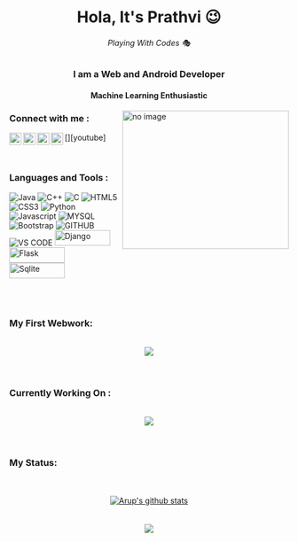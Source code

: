 <h1 align="center" > Hola, It's Prathvi 😉</h1>

<h6 align="center" >Playing With Codes 🎭</h6>

<h3 align="center" > I am a Web and Android Developer</h3>
<h4 align="center" > Machine Learning Enthusiastic </h4>
<img align="right" src="https://media.giphy.com/media/u2pmTWUi0MXjyrMaVj/giphy.gif" width="300px" height="250px" alt="no image" />

### Connect with me : 

[<img align="left" alt="prathvi | Twitter" width="22px" src="https://cdn.jsdelivr.net/npm/simple-icons@v3/icons/twitter.svg" />][twitter]
[<img align="left" alt="prathvi | LinkedIn" width="22px" src="https://cdn.jsdelivr.net/npm/simple-icons@v3/icons/linkedin.svg" />][linkedin]
[<img align="left" alt="prathvi | Instagram" width="22px" src="https://cdn.jsdelivr.net/npm/simple-icons@v3/icons/instagram.svg" />][instagram]
[<img align="left" alt="prathvi | YouTube" width="22px" src="https://cdn.jsdelivr.net/npm/simple-icons@v3/icons/youtube.svg" />][youtube]

<br />

### Languages and Tools : 

<img src="https://camo.githubusercontent.com/771cc18a712bf9edb0925a86164c34b0d803c4d9177dd4467eff7b777109c723/68747470733a2f2f696d672e736869656c64732e696f2f62616467652f4a6176612d4544384230303f7374796c653d666f722d7468652d6261646765266c6f676f3d6a617661266c6f676f436f6c6f723d7768697465" alt="Java"/> <img src="https://camo.githubusercontent.com/121f5000155889c0642b8a6b2a33a7f5fbe5c32d9133dac405ac269da15fcf94/68747470733a2f2f696d672e736869656c64732e696f2f62616467652f432532422532422d3030353939433f7374796c653d666f722d7468652d6261646765266c6f676f3d63253242253242266c6f676f436f6c6f723d7768697465" alt="C++"/> <img src="https://camo.githubusercontent.com/3e1012ffd12fb3c5a64eb49efb221ba71e9c84bb12f64b2a230351ae5a831da3/68747470733a2f2f696d672e736869656c64732e696f2f62616467652f432d3030353939433f7374796c653d666f722d7468652d6261646765266c6f676f3d63266c6f676f436f6c6f723d7768697465" alt="C"/> <img src="https://camo.githubusercontent.com/d63d473e728e20a286d22bb2226a7bf45a2b9ac6c72c59c0e61e9730bfe4168c/68747470733a2f2f696d672e736869656c64732e696f2f62616467652f48544d4c352d4533344632363f7374796c653d666f722d7468652d6261646765266c6f676f3d68746d6c35266c6f676f436f6c6f723d7768697465" alt="HTML5"/> <img src="https://camo.githubusercontent.com/3a0f693cfa032ea4404e8e02d485599bd0d192282b921026e89d271aaa3d7565/68747470733a2f2f696d672e736869656c64732e696f2f62616467652f435353332d3135373242363f7374796c653d666f722d7468652d6261646765266c6f676f3d63737333266c6f676f436f6c6f723d7768697465" alt="CSS3"/> <img src="https://camo.githubusercontent.com/94be0a2e5be142925615e5821d97137a930d08fc154962ce43860f1957e6661e/68747470733a2f2f696d672e736869656c64732e696f2f62616467652f507974686f6e2d3337373641423f7374796c653d666f722d7468652d6261646765266c6f676f3d707974686f6e266c6f676f436f6c6f723d7768697465" alt="Python"/> <img src="https://camo.githubusercontent.com/9d07c04bdd98c662d5df9d4e1cc1de8446ffeaebca330feb161f1fb8e1188204/68747470733a2f2f696d672e736869656c64732e696f2f62616467652f4a6176615363726970742d4637444631453f7374796c653d666f722d7468652d6261646765266c6f676f3d6a617661736372697074266c6f676f436f6c6f723d626c61636b" alt="Javascript"/> <img src="https://camo.githubusercontent.com/988b23566a8e239f9717abbed64d36834115c8a8c7082a71c358e04f47f8398c/68747470733a2f2f696d672e736869656c64732e696f2f62616467652f4d7953514c2d3030303030463f7374796c653d666f722d7468652d6261646765266c6f676f3d6d7973716c266c6f676f436f6c6f723d7768697465" alt="MYSQL"/> <img src="https://camo.githubusercontent.com/b13ed67c809178963ce9d538175b02649800772be1ce0cb02da5879e5614e236/68747470733a2f2f696d672e736869656c64732e696f2f62616467652f426f6f7473747261702d3536334437433f7374796c653d666f722d7468652d6261646765266c6f676f3d626f6f747374726170266c6f676f436f6c6f723d7768697465" alt="Bootstrap"/> <img src="https://camo.githubusercontent.com/fbc3df79ffe1a99e482b154b29262ecbb10d6ee4ed22faa82683aa653d72c4e1/68747470733a2f2f696d672e736869656c64732e696f2f62616467652f4769744875622d3130303030303f7374796c653d666f722d7468652d6261646765266c6f676f3d676974687562266c6f676f436f6c6f723d7768697465" alt="GITHUB"/> <img src="https://camo.githubusercontent.com/42ada9cc774b9d2b4cf35691820a881d70657ae42c3a074f00c7e9add6352361/68747470733a2f2f696d672e736869656c64732e696f2f62616467652f56697375616c5f53747564696f5f436f64652d3030373844343f7374796c653d666f722d7468652d6261646765266c6f676f3d76697375616c25323073747564696f253230636f6465266c6f676f436f6c6f723d7768697465" alt="VS CODE"/> <img src="https://external-content.duckduckgo.com/iu/?u=https%3A%2F%2Fwww.djangoproject.com%2Fm%2Fimg%2Flogos%2Fdjango-logo-negative.png&f=1&nofb=1" width="100px" height="28px" alt="Django"/> <img src="https://external-content.duckduckgo.com/iu/?u=https%3A%2F%2Fspin.atomicobject.com%2Fwp-content%2Fuploads%2F20180917161630%2Fflask-1024x527.png&f=1&nofb=1" width="100px" height="28px" alt="Flask"/> <img src="https://external-content.duckduckgo.com/iu/?u=http%3A%2F%2Fmedia.charlesleifer.com%2Fblog%2Fphotos%2Fsqlite-logo.png&f=1&nofb=1" width="100px" height="28px" alt="Sqlite"/>


<br />
<br />

### My First Webwork:

<br />
<div align="center">
<a href="https://github.com/arupmandal/OCR_BOX">
 <img align="center" src="https://github-readme-stats.vercel.app/api/pin/?username=arupmandal&repo=OCR_BOX&theme=dark" />
</a>
</div>
<br/>
<br/>

### Currently Working On :

<br />
<div align="center">
<a href="https://github.com/arupmandal/Temple_Database_Project">
 <img align="center" src="https://github-readme-stats.vercel.app/api/pin/?username=arupmandal&repo=skyBeatz&theme=dark" />
</a>
</div>
<br/>
<br/>

### My Status:

<br />
<br />
<div align="center">
<a href="https://github.com/arupmandal">
 <img align="center" src="https://github-readme-stats.vercel.app/api?username=arupmandal&show_icons=true&theme=dark&line_height=27" alt="Arup's github stats"/>
</a>
</div>
<br />
<br />
<div align="center">
<a href="https://github.com/arupmandal">
  <img align="center" src="https://github-readme-stats.vercel.app/api/top-langs/?username=arupmandal&theme=dark&hide_langs_below=1" />
</a>
</div>
<br />






[website]: http://www.arupmandal.me
[twitter]: https://twitter.com/iamarupmandal
[instagram]: https://www.instagram.com/iamarupmandal
[linkedin]: https://www.linkedin.com/in/iamarupmandal
